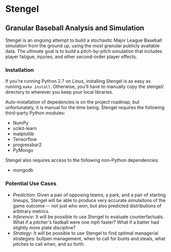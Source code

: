 # Stengel
## Granular Baseball Analysis and Simulation

Stengel is an ongoing attempt to build a stochastic Major League Baseball simulation from the ground up, using the most granular publicly available data. The ultimate goal is to build a pitch-by-pitch simulation that includes player fatigue, injuries, and other second-order player effects.

### Installation

If you're running Python 2.7 on Linux, installing Stengel is as easy as running `make install`. Otherwise, you'll have to manually copy the stengel/ directory to wherever you keep your local libraries.

Auto-installation of depedencies is on the project roadmap, but unfortunately, it is manual for the time being. Stengel requires the following third-party Python modules:

- NumPy
- scikit-learn
- matplotlib
- Tensorflow
- progressbar2
- PyMongo

Stengel also requires access to the following non-Python dependencies:

- mongodb


### Potential Use Cases

- *Prediction*: Given a pair of opposing teams, a park, and a pair of starting lineups, Stengel will be able to produce very accurate simulaitons of the game outcome -- not just who won, but also predicted distributions of arbitrary metrics.
- *Inference*: It will be possible to use Stengel to evaluate counterfactuals. What if a pitcher's fastball were one mph faster? What if a batter had slightly more plate discipline?
- *Strategy*: It will be possible to use Stengel to find optimal managerial strategies: bullpen management, when to call for bunts and steals, what pitches to call when, and so forth.

